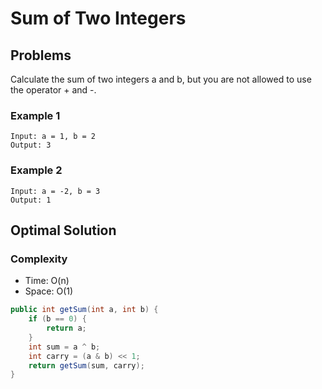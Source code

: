 # Sum of Two Integers

## Problems

Calculate the sum of two integers a and b, but you are not allowed to use the operator + and -.

### Example 1

    Input: a = 1, b = 2
    Output: 3

### Example 2

    Input: a = -2, b = 3
    Output: 1

## Optimal Solution

### Complexity

- Time: O(n)
- Space: O(1)

```java
public int getSum(int a, int b) {
    if (b == 0) {
        return a;
    }
    int sum = a ^ b;
    int carry = (a & b) << 1;
    return getSum(sum, carry);
}
```
